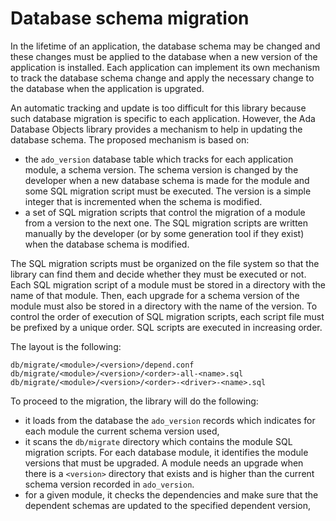 # Database schema migration

In the lifetime of an application, the database schema may be changed and these changes
must be applied to the database when a new version of the application is installed.
Each application can implement its own mechanism to track the database schema change
and apply the necessary change to the database when the application is upgrated.

An automatic tracking and update is too difficult for this library because
such database migration is specific to each application.  However, the 
Ada Database Objects library provides a mechanism to help in updating the database
schema.  The proposed mechanism is based on:

* the `ado_version` database table which tracks for each application module, a schema
  version.  The schema version is changed by the developer when a new database schema
  is made for the module and some SQL migration script must be executed.  The version
  is a simple integer that is incremented when the schema is modified.
* a set of SQL migration scripts that control the migration of a module from a version
  to the next one.  The SQL migration scripts are written manually by the developer
  (or by some generation tool if they exist) when the database schema is modified.

The SQL migration scripts must be organized on the file system so that the library
can find them and decide whether they must be executed or not.  Each SQL migration script
of a module must be stored in a directory with the name of that module.  Then, each
upgrade for a schema version of the module must also be stored in a directory with
the name of the version.  To control the order of execution of SQL migration scripts,
each script file must be prefixed by a unique order.  SQL scripts are executed in
increasing order.

The layout is the following:

```
db/migrate/<module>/<version>/depend.conf
db/migrate/<module>/<version>/<order>-all-<name>.sql
db/migrate/<module>/<version>/<order>-<driver>-<name>.sql
```

To proceed to the migration, the library will do the following:

* it loads from the database the `ado_version` records which indicates for each
  module the current schema version used,
* it scans the `db/migrate` directory which contains the module SQL migration
  scripts.  For each database module, it identifies the module versions that
  must be upgraded.  A module needs an upgrade when there is a `<version>`
  directory that exists and is higher than the current schema version recorded
  in `ado_version`.
* for a given module, it checks the dependencies and make sure that the 
  dependent schemas are updated to the specified dependent version,

